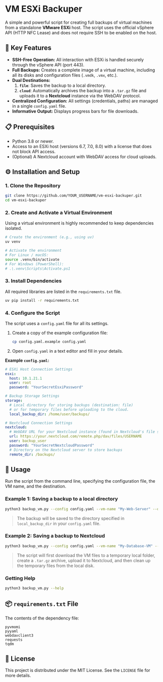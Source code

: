 
# VM ESXi Backuper

A simple and powerful script for creating full backups of virtual machines from a standalone **VMware ESXi** host. The script uses the official vSphere API (HTTP NFC Lease) and does not require SSH to be enabled on the host.

## 🚀 Key Features

  * **SSH-Free Operation:** All interaction with ESXi is handled securely through the vSphere API (port 443).
  * **Full Backups:** Creates a complete image of a virtual machine, including all its disks and configuration files (`.vmdk`, `.vmx`, etc.).
  * **Dual Destinations:**
    1.  **`file`**: Saves the backup to a local directory.
    2.  **`cloud`**: Automatically archives the backup into a `.tar.gz` file and uploads it to a **Nextcloud** instance via the WebDAV protocol.
  * **Centralized Configuration:** All settings (credentials, paths) are managed in a single `config.yaml` file.
  * **Informative Output:** Displays progress bars for file downloads.

## 📋 Prerequisites

  * Python 3.8 or newer.
  * Access to an ESXi host (versions 6.7, 7.0, 8.0) with a license that does not block API access.
  * (Optional) A Nextcloud account with WebDAV access for cloud uploads.

## ⚙️ Installation and Setup

### 1\. Clone the Repository

```bash
git clone https://github.com/YOUR_USERNAME/vm-esxi-backuper.git
cd vm-esxi-backuper
```

### 2\. Create and Activate a Virtual Environment

Using a virtual environment is highly recommended to keep dependencies isolated.

```bash
# Create the environment (e.g., using uv)
uv venv

# Activate the environment
# For Linux / macOS:
source .venv/bin/activate
# For Windows (PowerShell):
# .\.venv\Scripts\Activate.ps1
```

### 3\. Install Dependencies

All required libraries are listed in the `requirements.txt` file.

```bash
uv pip install -r requirements.txt
```

### 4\. Configure the Script

The script uses a `config.yaml` file for all its settings.

1.  Create a copy of the example configuration file:
    ```bash
    cp config.yaml.example config.yaml
    ```
2.  Open `config.yaml` in a text editor and fill in your details.

**Example `config.yaml`:**

```yaml
# ESXi Host Connection Settings
esxi:
  host: 10.1.21.1
  user: root
  password: "YourSecretEsxiPassword"

# Backup Storage Settings
storage:
  # Local directory for storing backups (destination: file)
  # or for temporary files before uploading to the cloud.
  local_backup_dir: /home/user/backups/

# Nextcloud Connection Settings
nextcloud:
  # WebDAV URL for your Nextcloud instance (found in Nextcloud's file settings)
  url: https://your.nextcloud.com/remote.php/dav/files/USERNAME
  user: backup_user
  password: "YourSecretNextcloudPassword"
  # Directory on the Nextcloud server to store backups
  remote_dir: /backups/
```

## 🚀 Usage

Run the script from the command line, specifying the configuration file, the VM name, and the destination.

### Example 1: Saving a backup to a local directory

```bash
python3 backup_vm.py --config config.yaml --vm-name "My-Web-Server" --destination file
```

> The backup will be saved to the directory specified in `local_backup_dir` in your `config.yaml` file.

### Example 2: Saving a backup to Nextcloud

```bash
python3 backup_vm.py --config config.yaml --vm-name "My-Database-VM" --destination cloud
```

> The script will first download the VM files to a temporary local folder, create a `.tar.gz` archive, upload it to Nextcloud, and then clean up the temporary files from the local disk.

### Getting Help

```bash
python3 backup_vm.py --help
```

## 📦 `requirements.txt` File

The contents of the dependency file:

```text
pyvmomi
pyyaml
webdavclient3
requests
tqdm
```

## 📜 License

This project is distributed under the MIT License. See the `LICENSE` file for more details.